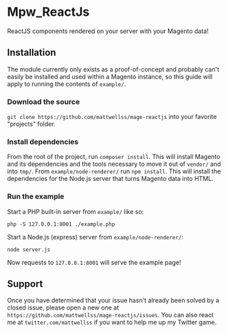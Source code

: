 # Mpw_ReactJs

ReactJS components rendered on your server with your Magento data!

## Installation

The module currently only exists as a proof-of-concept and probably can't easily be installed and used within a Magento instance, so this guide will apply to running the contents of `example/`.

### Download the source

`git clone https://github.com/mattwellss/mage-reactjs` into your favorite "projects" folder.

### Install dependencies

From the root of the project, run `composer install`. This will install Magento and its dependencies and the tools necessary to move it out of `vendor/` and into `tmp/`. From `example/node-renderer/` run `npm install`. This will install the dependencies for the Node.js server that turns Magento data into HTML.

### Run the example

Start a PHP built-in server from `example/` like so:
```
php -S 127.0.0.1:8001 ./example.php
```

Start a Node.js (express) server from `example/node-renderer/`:
```
node server.js
```

Now requests to `127.0.0.1:8001` will serve the example page!

## Support

Once you have determined that your issue hasn't already been solved by a closed issue, please open a new one at `https://github.com/mattwellss/mage-reactjs/issues`. You can also react me at `twitter.com/mattwellss` if you want to help me up my Twitter game.
